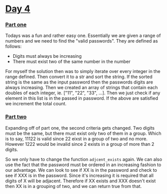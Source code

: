 # [Day 4](./src)

### [Part one](./src/part_1.py)

Todays was a fun and rather easy one. Essentially we are given a range of numbers and we need to find the "valid passwords". They are defined as follows:

- Digits must always be increasing
- There must exist two of the same number in the number

For myself the solution then was to simply iterate over every integer in the range defined. Then convert it to a str and sort the string. If the sorted string is the same as the input password then the passwords digits are always increasing. Then we created an array of strings that contain each doubles of each integer, ie. ["11", "22", "33", ...]. Then we just check if any element in this list is in the passed in password. If the above are satisfied we increment the total count.

### [Part two](./src/part_2.py)

Expanding off of part one, the second criteria gets changed. Two digits must be the same, but there must exist only two of them in a group. Which is to say, 11122 is valid since 22 eixst in a group of two and no more. However 1222 would be invalid since 2 exists in a group of more than 2 digits.

So we only have to change the function `adjcent_exists` again. We can also use the fact that the password must be ordered in an increasing fashion to our advantage. We can look to see if XX is in the password and check to see if XXX is in the password. Since it's increasing it is required that all digits of X will be adjacent. Therefore if XX exists and XXX doesn't exist then XX is in a grouping of two, and we can return true from that.
